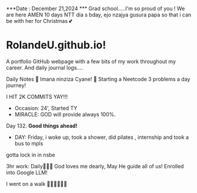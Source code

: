 ***Date : December 21,2024 *** Grad school.....I'm so proud of you !  We are here AMEN
10 days NTT dia s bday, ejo nzajya gusura papa so that i can be with her for Christmas 💕
# RolandeU.github.io!

A portfolio GitHub webpage with a few bits of my work throughout my career. And daily journal logs....


Daily Notes
💚 Imana ninziza Cyane! 
💚 Starting a Neetcode 3 problems a day journey!

I HIT 2K COMMITS YAY!!!

- Occasion: 24', Started TY 
- MIRACLE: GOD will provide always 100%.

Day 132. **Good things ahead!** 
- DAY: Friday, i woke up, took a shower, did pilates , internship and took a bus to mpls

gotta lock in in nsbe

3hr work: Daily💚💚💚
God loves me dearly, May He guide all of  us!
Enrolled into Google LLM! 

I went on a walk 💚💚💚💚💚💚
